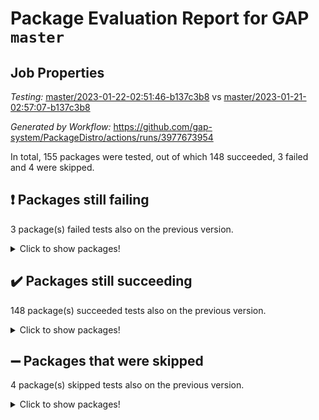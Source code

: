# Package Evaluation Report for GAP `master`

## Job Properties

*Testing:* [master/2023-01-22-02:51:46-b137c3b8](https://github.com/gap-system/PackageDistro/blob/data/reports/master/2023-01-22-02:51:46-b137c3b8) vs [master/2023-01-21-02:57:07-b137c3b8](https://github.com/gap-system/PackageDistro/blob/data/reports/master/2023-01-21-02:57:07-b137c3b8)

*Generated by Workflow:* https://github.com/gap-system/PackageDistro/actions/runs/3977673954

In total, 155 packages were tested, out of which 148 succeeded, 3 failed and 4 were skipped.

## :exclamation: Packages still failing

3 package(s) failed tests also on the previous version.
<details><summary>Click to show packages!</summary>

- groupoids 1.71 [(failure)](https://github.com/gap-system/PackageDistro/actions/runs/3977673954/jobs/6819065920)
- semigroups 5.2.0 [(failure)](https://github.com/gap-system/PackageDistro/actions/runs/3977673954/jobs/6819068659)
- xmod 2.88 [(failure)](https://github.com/gap-system/PackageDistro/actions/runs/3977673954/jobs/6819070384)
</details>

## :heavy_check_mark: Packages still succeeding

148 package(s) succeeded tests also on the previous version.
<details><summary>Click to show packages!</summary>

- 4ti2interface 2023.01-01 [(success)](https://github.com/gap-system/PackageDistro/actions/runs/3977673954/jobs/6819063346)
- ace 5.6.2 [(success)](https://github.com/gap-system/PackageDistro/actions/runs/3977673954/jobs/6819063418)
- aclib 1.3.2 [(success)](https://github.com/gap-system/PackageDistro/actions/runs/3977673954/jobs/6819063463)
- agt 0.3.1 [(success)](https://github.com/gap-system/PackageDistro/actions/runs/3977673954/jobs/6819063495)
- alnuth 3.2.1 [(success)](https://github.com/gap-system/PackageDistro/actions/runs/3977673954/jobs/6819063531)
- anupq 3.3.0 [(success)](https://github.com/gap-system/PackageDistro/actions/runs/3977673954/jobs/6819063566)
- atlasrep 2.1.6 [(success)](https://github.com/gap-system/PackageDistro/actions/runs/3977673954/jobs/6819063613)
- autodoc 2022.10.20 [(success)](https://github.com/gap-system/PackageDistro/actions/runs/3977673954/jobs/6819063655)
- automata 1.15 [(success)](https://github.com/gap-system/PackageDistro/actions/runs/3977673954/jobs/6819063691)
- automgrp 1.3.2 [(success)](https://github.com/gap-system/PackageDistro/actions/runs/3977673954/jobs/6819063727)
- autpgrp 1.11 [(success)](https://github.com/gap-system/PackageDistro/actions/runs/3977673954/jobs/6819063789)
- cap 2023.01-08 [(success)](https://github.com/gap-system/PackageDistro/actions/runs/3977673954/jobs/6819063839)
- caratinterface 2.3.4 [(success)](https://github.com/gap-system/PackageDistro/actions/runs/3977673954/jobs/6819063917)
- cddinterface 2022.11.01 [(success)](https://github.com/gap-system/PackageDistro/actions/runs/3977673954/jobs/6819063963)
- circle 1.6.5 [(success)](https://github.com/gap-system/PackageDistro/actions/runs/3977673954/jobs/6819064000)
- classicpres 1.22 [(success)](https://github.com/gap-system/PackageDistro/actions/runs/3977673954/jobs/6819064052)
- cohomolo 1.6.11 [(success)](https://github.com/gap-system/PackageDistro/actions/runs/3977673954/jobs/6819064092)
- congruence 1.2.4 [(success)](https://github.com/gap-system/PackageDistro/actions/runs/3977673954/jobs/6819064135)
- corelg 1.56 [(success)](https://github.com/gap-system/PackageDistro/actions/runs/3977673954/jobs/6819064185)
- crime 1.6 [(success)](https://github.com/gap-system/PackageDistro/actions/runs/3977673954/jobs/6819064214)
- crisp 1.4.6 [(success)](https://github.com/gap-system/PackageDistro/actions/runs/3977673954/jobs/6819064272)
- crypting 0.10.4 [(success)](https://github.com/gap-system/PackageDistro/actions/runs/3977673954/jobs/6819064331)
- cryst 4.1.25 [(success)](https://github.com/gap-system/PackageDistro/actions/runs/3977673954/jobs/6819064375)
- crystcat 1.1.10 [(success)](https://github.com/gap-system/PackageDistro/actions/runs/3977673954/jobs/6819064426)
- ctbllib 1.3.4 [(success)](https://github.com/gap-system/PackageDistro/actions/runs/3977673954/jobs/6819064476)
- cubefree 1.19 [(success)](https://github.com/gap-system/PackageDistro/actions/runs/3977673954/jobs/6819064526)
- curlinterface 2.3.1 [(success)](https://github.com/gap-system/PackageDistro/actions/runs/3977673954/jobs/6819064571)
- cvec 2.7.6 [(success)](https://github.com/gap-system/PackageDistro/actions/runs/3977673954/jobs/6819064608)
- datastructures 0.3.0 [(success)](https://github.com/gap-system/PackageDistro/actions/runs/3977673954/jobs/6819064643)
- deepthought 1.0.6 [(success)](https://github.com/gap-system/PackageDistro/actions/runs/3977673954/jobs/6819064697)
- design 1.7 [(success)](https://github.com/gap-system/PackageDistro/actions/runs/3977673954/jobs/6819064747)
- difsets 2.3.1 [(success)](https://github.com/gap-system/PackageDistro/actions/runs/3977673954/jobs/6819064787)
- digraphs 1.6.1 [(success)](https://github.com/gap-system/PackageDistro/actions/runs/3977673954/jobs/6819064832)
- edim 1.3.6 [(success)](https://github.com/gap-system/PackageDistro/actions/runs/3977673954/jobs/6819064868)
- example 4.3.3 [(success)](https://github.com/gap-system/PackageDistro/actions/runs/3977673954/jobs/6819064912)
- examplesforhomalg 2022.11-01 [(success)](https://github.com/gap-system/PackageDistro/actions/runs/3977673954/jobs/6819064946)
- factint 1.6.3 [(success)](https://github.com/gap-system/PackageDistro/actions/runs/3977673954/jobs/6819064990)
- ferret 1.0.9 [(success)](https://github.com/gap-system/PackageDistro/actions/runs/3977673954/jobs/6819065037)
- fga 1.4.0 [(success)](https://github.com/gap-system/PackageDistro/actions/runs/3977673954/jobs/6819065075)
- fining 1.5.4 [(success)](https://github.com/gap-system/PackageDistro/actions/runs/3977673954/jobs/6819065121)
- float 1.0.3 [(success)](https://github.com/gap-system/PackageDistro/actions/runs/3977673954/jobs/6819065171)
- format 1.4.3 [(success)](https://github.com/gap-system/PackageDistro/actions/runs/3977673954/jobs/6819065224)
- forms 1.2.9 [(success)](https://github.com/gap-system/PackageDistro/actions/runs/3977673954/jobs/6819065264)
- fplsa 1.2.6 [(success)](https://github.com/gap-system/PackageDistro/actions/runs/3977673954/jobs/6819065310)
- fr 2.4.12 [(success)](https://github.com/gap-system/PackageDistro/actions/runs/3977673954/jobs/6819065357)
- francy 1.2.5 [(success)](https://github.com/gap-system/PackageDistro/actions/runs/3977673954/jobs/6819065396)
- fwtree 1.3 [(success)](https://github.com/gap-system/PackageDistro/actions/runs/3977673954/jobs/6819065449)
- gapdoc 1.6.6 [(success)](https://github.com/gap-system/PackageDistro/actions/runs/3977673954/jobs/6819065488)
- gauss 2023.01-01 [(success)](https://github.com/gap-system/PackageDistro/actions/runs/3977673954/jobs/6819065532)
- gaussforhomalg 2022.08-03 [(success)](https://github.com/gap-system/PackageDistro/actions/runs/3977673954/jobs/6819065590)
- gbnp 1.0.5 [(success)](https://github.com/gap-system/PackageDistro/actions/runs/3977673954/jobs/6819065645)
- generalizedmorphismsforcap 2022.12-01 [(success)](https://github.com/gap-system/PackageDistro/actions/runs/3977673954/jobs/6819065695)
- genss 1.6.8 [(success)](https://github.com/gap-system/PackageDistro/actions/runs/3977673954/jobs/6819065724)
- gradedmodules 2022.09-02 [(success)](https://github.com/gap-system/PackageDistro/actions/runs/3977673954/jobs/6819065764)
- gradedringforhomalg 2022.11-01 [(success)](https://github.com/gap-system/PackageDistro/actions/runs/3977673954/jobs/6819065810)
- grape 4.9.0 [(success)](https://github.com/gap-system/PackageDistro/actions/runs/3977673954/jobs/6819065859)
- grpconst 2.6.3 [(success)](https://github.com/gap-system/PackageDistro/actions/runs/3977673954/jobs/6819065960)
- guarana 0.96.3 [(success)](https://github.com/gap-system/PackageDistro/actions/runs/3977673954/jobs/6819065999)
- guava 3.18 [(success)](https://github.com/gap-system/PackageDistro/actions/runs/3977673954/jobs/6819066033)
- hap 1.49 [(success)](https://github.com/gap-system/PackageDistro/actions/runs/3977673954/jobs/6819066075)
- hapcryst 0.1.15 [(success)](https://github.com/gap-system/PackageDistro/actions/runs/3977673954/jobs/6819066120)
- hecke 1.5.3 [(success)](https://github.com/gap-system/PackageDistro/actions/runs/3977673954/jobs/6819066167)
- help 3.5 [(success)](https://github.com/gap-system/PackageDistro/actions/runs/3977673954/jobs/6819066234)
- homalg 2022.12-02 [(success)](https://github.com/gap-system/PackageDistro/actions/runs/3977673954/jobs/6819066294)
- homalgtocas 2022.11-02 [(success)](https://github.com/gap-system/PackageDistro/actions/runs/3977673954/jobs/6819066334)
- idrel 2.44 [(success)](https://github.com/gap-system/PackageDistro/actions/runs/3977673954/jobs/6819066372)
- images 1.3.1 [(success)](https://github.com/gap-system/PackageDistro/actions/runs/3977673954/jobs/6819066413)
- intpic 0.3.0 [(success)](https://github.com/gap-system/PackageDistro/actions/runs/3977673954/jobs/6819066449)
- io 4.8.0 [(success)](https://github.com/gap-system/PackageDistro/actions/runs/3977673954/jobs/6819066478)
- io_forhomalg 2022.11-01 [(success)](https://github.com/gap-system/PackageDistro/actions/runs/3977673954/jobs/6819066516)
- irredsol 1.4.4 [(success)](https://github.com/gap-system/PackageDistro/actions/runs/3977673954/jobs/6819066550)
- json 2.1.1 [(success)](https://github.com/gap-system/PackageDistro/actions/runs/3977673954/jobs/6819066605)
- jupyterkernel 1.4.1 [(success)](https://github.com/gap-system/PackageDistro/actions/runs/3977673954/jobs/6819066640)
- jupyterviz 1.5.6 [(success)](https://github.com/gap-system/PackageDistro/actions/runs/3977673954/jobs/6819066690)
- kan 1.34 [(success)](https://github.com/gap-system/PackageDistro/actions/runs/3977673954/jobs/6819066726)
- kbmag 1.5.11 [(success)](https://github.com/gap-system/PackageDistro/actions/runs/3977673954/jobs/6819066772)
- laguna 3.9.5 [(success)](https://github.com/gap-system/PackageDistro/actions/runs/3977673954/jobs/6819066811)
- liealgdb 2.2.1 [(success)](https://github.com/gap-system/PackageDistro/actions/runs/3977673954/jobs/6819066848)
- liepring 2.8 [(success)](https://github.com/gap-system/PackageDistro/actions/runs/3977673954/jobs/6819066887)
- liering 2.4.2 [(success)](https://github.com/gap-system/PackageDistro/actions/runs/3977673954/jobs/6819066927)
- linearalgebraforcap 2023.01-02 [(success)](https://github.com/gap-system/PackageDistro/actions/runs/3977673954/jobs/6819066964)
- localizeringforhomalg 2022.11-01 [(success)](https://github.com/gap-system/PackageDistro/actions/runs/3977673954/jobs/6819066998)
- loops 3.4.3 [(success)](https://github.com/gap-system/PackageDistro/actions/runs/3977673954/jobs/6819067038)
- lpres 1.0.3 [(success)](https://github.com/gap-system/PackageDistro/actions/runs/3977673954/jobs/6819067083)
- majoranaalgebras 1.5.1 [(success)](https://github.com/gap-system/PackageDistro/actions/runs/3977673954/jobs/6819067129)
- mapclass 1.4.6 [(success)](https://github.com/gap-system/PackageDistro/actions/runs/3977673954/jobs/6819067159)
- matgrp 0.70 [(success)](https://github.com/gap-system/PackageDistro/actions/runs/3977673954/jobs/6819067196)
- matricesforhomalg 2023.01-01 [(success)](https://github.com/gap-system/PackageDistro/actions/runs/3977673954/jobs/6819067230)
- modisom 2.5.3 [(success)](https://github.com/gap-system/PackageDistro/actions/runs/3977673954/jobs/6819067275)
- modulepresentationsforcap 2022.12-01 [(success)](https://github.com/gap-system/PackageDistro/actions/runs/3977673954/jobs/6819067313)
- modules 2022.11-01 [(success)](https://github.com/gap-system/PackageDistro/actions/runs/3977673954/jobs/6819067352)
- monoidalcategories 2022.12-01 [(success)](https://github.com/gap-system/PackageDistro/actions/runs/3977673954/jobs/6819067398)
- nconvex 2022.09-01 [(success)](https://github.com/gap-system/PackageDistro/actions/runs/3977673954/jobs/6819067436)
- nilmat 1.4.2 [(success)](https://github.com/gap-system/PackageDistro/actions/runs/3977673954/jobs/6819067475)
- nock 1.5 [(success)](https://github.com/gap-system/PackageDistro/actions/runs/3977673954/jobs/6819067507)
- normalizinterface 1.3.5 [(success)](https://github.com/gap-system/PackageDistro/actions/runs/3977673954/jobs/6819067542)
- nq 2.5.9 [(success)](https://github.com/gap-system/PackageDistro/actions/runs/3977673954/jobs/6819067577)
- numericalsgps 1.3.1 [(success)](https://github.com/gap-system/PackageDistro/actions/runs/3977673954/jobs/6819067624)
- openmath 11.5.2 [(success)](https://github.com/gap-system/PackageDistro/actions/runs/3977673954/jobs/6819067659)
- orb 4.9.0 [(success)](https://github.com/gap-system/PackageDistro/actions/runs/3977673954/jobs/6819067699)
- packagemanager 1.3.2 [(success)](https://github.com/gap-system/PackageDistro/actions/runs/3977673954/jobs/6819067733)
- patternclass 2.4.3 [(success)](https://github.com/gap-system/PackageDistro/actions/runs/3977673954/jobs/6819067780)
- permut 2.0.4 [(success)](https://github.com/gap-system/PackageDistro/actions/runs/3977673954/jobs/6819067822)
- polenta 1.3.10 [(success)](https://github.com/gap-system/PackageDistro/actions/runs/3977673954/jobs/6819067861)
- polymaking 0.8.6 [(success)](https://github.com/gap-system/PackageDistro/actions/runs/3977673954/jobs/6819067894)
- primgrp 3.4.3 [(success)](https://github.com/gap-system/PackageDistro/actions/runs/3977673954/jobs/6819067943)
- profiling 2.5.2 [(success)](https://github.com/gap-system/PackageDistro/actions/runs/3977673954/jobs/6819067989)
- qpa 1.34 [(success)](https://github.com/gap-system/PackageDistro/actions/runs/3977673954/jobs/6819068044)
- quagroup 1.8.3 [(success)](https://github.com/gap-system/PackageDistro/actions/runs/3977673954/jobs/6819068095)
- radiroot 2.9 [(success)](https://github.com/gap-system/PackageDistro/actions/runs/3977673954/jobs/6819068143)
- rcwa 4.7.1 [(success)](https://github.com/gap-system/PackageDistro/actions/runs/3977673954/jobs/6819068199)
- rds 1.8 [(success)](https://github.com/gap-system/PackageDistro/actions/runs/3977673954/jobs/6819068239)
- recog 1.4.2 [(success)](https://github.com/gap-system/PackageDistro/actions/runs/3977673954/jobs/6819068295)
- repndecomp 1.3.0 [(success)](https://github.com/gap-system/PackageDistro/actions/runs/3977673954/jobs/6819068350)
- repsn 3.1.0 [(success)](https://github.com/gap-system/PackageDistro/actions/runs/3977673954/jobs/6819068398)
- resclasses 4.7.3 [(success)](https://github.com/gap-system/PackageDistro/actions/runs/3977673954/jobs/6819068453)
- ringsforhomalg 2022.11-01 [(success)](https://github.com/gap-system/PackageDistro/actions/runs/3977673954/jobs/6819068512)
- sco 2022.09-01 [(success)](https://github.com/gap-system/PackageDistro/actions/runs/3977673954/jobs/6819068563)
- scscp 2.4.0 [(success)](https://github.com/gap-system/PackageDistro/actions/runs/3977673954/jobs/6819068607)
- sglppow 2.3 [(success)](https://github.com/gap-system/PackageDistro/actions/runs/3977673954/jobs/6819068721)
- sgpviz 0.999.5 [(success)](https://github.com/gap-system/PackageDistro/actions/runs/3977673954/jobs/6819068781)
- simpcomp 2.1.14 [(success)](https://github.com/gap-system/PackageDistro/actions/runs/3977673954/jobs/6819068846)
- singular 2022.09.23 [(success)](https://github.com/gap-system/PackageDistro/actions/runs/3977673954/jobs/6819068909)
- sl2reps 1.1 [(success)](https://github.com/gap-system/PackageDistro/actions/runs/3977673954/jobs/6819068978)
- sla 1.5.3 [(success)](https://github.com/gap-system/PackageDistro/actions/runs/3977673954/jobs/6819069052)
- smallgrp 1.5.1 [(success)](https://github.com/gap-system/PackageDistro/actions/runs/3977673954/jobs/6819069107)
- smallsemi 0.6.13 [(success)](https://github.com/gap-system/PackageDistro/actions/runs/3977673954/jobs/6819069172)
- sonata 2.9.6 [(success)](https://github.com/gap-system/PackageDistro/actions/runs/3977673954/jobs/6819069317)
- sophus 1.27 [(success)](https://github.com/gap-system/PackageDistro/actions/runs/3977673954/jobs/6819069380)
- spinsym 1.5.2 [(success)](https://github.com/gap-system/PackageDistro/actions/runs/3977673954/jobs/6819069448)
- standardff 0.9.4 [(success)](https://github.com/gap-system/PackageDistro/actions/runs/3977673954/jobs/6819069518)
- symbcompcc 1.3.2 [(success)](https://github.com/gap-system/PackageDistro/actions/runs/3977673954/jobs/6819069570)
- thelma 1.3 [(success)](https://github.com/gap-system/PackageDistro/actions/runs/3977673954/jobs/6819069618)
- tomlib 1.2.9 [(success)](https://github.com/gap-system/PackageDistro/actions/runs/3977673954/jobs/6819069685)
- toolsforhomalg 2022.12-01 [(success)](https://github.com/gap-system/PackageDistro/actions/runs/3977673954/jobs/6819069741)
- toric 1.9.5 [(success)](https://github.com/gap-system/PackageDistro/actions/runs/3977673954/jobs/6819069801)
- toricvarieties 2022.07.13 [(success)](https://github.com/gap-system/PackageDistro/actions/runs/3977673954/jobs/6819069870)
- transgrp 3.6.3 [(success)](https://github.com/gap-system/PackageDistro/actions/runs/3977673954/jobs/6819069933)
- ugaly 4.0.3 [(success)](https://github.com/gap-system/PackageDistro/actions/runs/3977673954/jobs/6819069995)
- unipot 1.5 [(success)](https://github.com/gap-system/PackageDistro/actions/runs/3977673954/jobs/6819070045)
- unitlib 4.1.0 [(success)](https://github.com/gap-system/PackageDistro/actions/runs/3977673954/jobs/6819070100)
- utils 0.81 [(success)](https://github.com/gap-system/PackageDistro/actions/runs/3977673954/jobs/6819070143)
- uuid 0.7 [(success)](https://github.com/gap-system/PackageDistro/actions/runs/3977673954/jobs/6819070185)
- walrus 0.9991 [(success)](https://github.com/gap-system/PackageDistro/actions/runs/3977673954/jobs/6819070254)
- wedderga 4.10.2 [(success)](https://github.com/gap-system/PackageDistro/actions/runs/3977673954/jobs/6819070306)
- xmodalg 1.23 [(success)](https://github.com/gap-system/PackageDistro/actions/runs/3977673954/jobs/6819070439)
- yangbaxter 0.10.2 [(success)](https://github.com/gap-system/PackageDistro/actions/runs/3977673954/jobs/6819070505)
- zeromqinterface 0.14 [(success)](https://github.com/gap-system/PackageDistro/actions/runs/3977673954/jobs/6819070564)
</details>

## :heavy_minus_sign: Packages that were skipped

4 package(s) skipped tests also on the previous version.
<details><summary>Click to show packages!</summary>

- browse 1.8.20 [(skipped)](https://github.com/gap-system/PackageDistro/actions/runs/3977673954/jobs/6818981527)
- itc 1.5.1 [(skipped)](https://github.com/gap-system/PackageDistro/actions/runs/3977673954/jobs/6818981527)
- polycyclic 2.16 [(skipped)](https://github.com/gap-system/PackageDistro/actions/runs/3977673954/jobs/6818981527)
- xgap 4.31 [(skipped)](https://github.com/gap-system/PackageDistro/actions/runs/3977673954/jobs/6818981527)
</details>

